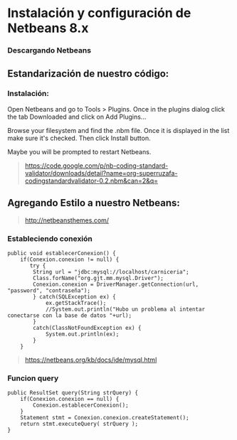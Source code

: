 # Instalación y configuración de Netbeans 8.x

### Descargando Netbeans


## Estandarización de nuestro código:

### Instalación:

Open Netbeans and go to Tools > Plugins. Once in the plugins dialog click the tab Downloaded and click on Add Plugins...

Browse your filesystem and find the .nbm file. Once it is displayed in the list make sure it's checked. Then click Install button.

Maybe you will be prompted to restart Netbeans. 


> <https://code.google.com/p/nb-coding-standard-validator/downloads/detail?name=org-superruzafa-codingstandardvalidator-0.2.nbm&can=2&q=>

## Agregando Estilo a nuestro Netbeans:

> <http://netbeansthemes.com/>


### Estableciendo conexión

	public void establecerConexion() {
        if(Conexion.conexion != null) {
           try {
            String url = "jdbc:mysql://localhost/carniceria";
            Class.forName("org.gjt.mm.mysql.Driver");
            Conexion.conexion = DriverManager.getConnection(url, "password", "contraseña");
            } catch(SQLException ex) {
                ex.getStackTrace();
                //System.out.println("Hubo un problema al intentar conectarse con la base de datos "+url);
            }
            catch(ClassNotFoundException ex) {
                System.out.println(ex);
            }
        }
    

> <https://netbeans.org/kb/docs/ide/mysql.html>

### Funcion query

	public ResultSet query(String strQuery) {
        if(Conexion.conexion == null) {
            Conexion.establecerConexion();
        }
        Statement stmt = Conexion.conexion.createStatement();
        return stmt.executeQuery( strQuery );
    }